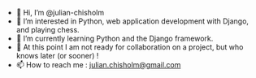 - 👋 Hi, I’m @julian-chisholm
- 👀 I’m interested in Python, web application development with Django, and playing chess.
- 🌱 I’m currently learning Python and the Django framework.
- 💞️ At this point I am not ready for collaboration on a project, but who knows later (or sooner) !
- 📫 How to reach me : julian.chisholm@gmail.com

<!---
julian-chisholm/julian-chisholm is a ✨ special ✨ repository because its `README.md` (this file) appears on your GitHub profile.
You can click the Preview link to take a look at your changes.
--->
